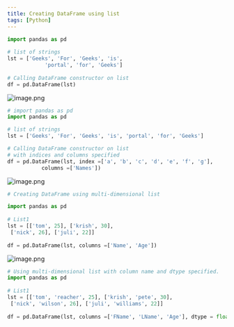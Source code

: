 ```yaml
---
title: Creating DataFrame using list
tags: [Python]
---
```


```python
import pandas as pd
  
# list of strings
lst = ['Geeks', 'For', 'Geeks', 'is', 
            'portal', 'for', 'Geeks']
  
# Calling DataFrame constructor on list
df = pd.DataFrame(lst)
```

![image.png](http://ipic-typora-samzong.oss-cn-qingdao.aliyuncs.com//uPic/1639326317905-b923391a-6135-482f-8b43-9a67e1f6245f.png?x-oss-process=image/resize,w_960,m_lfit)

```python
# import pandas as pd
import pandas as pd

# list of strings
lst = ['Geeks', 'For', 'Geeks', 'is', 'portal', 'for', 'Geeks']

# Calling DataFrame constructor on list
# with indices and columns specified
df = pd.DataFrame(lst, index =['a', 'b', 'c', 'd', 'e', 'f', 'g'],
           columns =['Names'])
```

![image.png](http://ipic-typora-samzong.oss-cn-qingdao.aliyuncs.com//uPic/1639326330330-97380b9c-a674-479c-a4f4-074ef3128aa3.png?x-oss-process=image/resize,w_960,m_lfit)

```python
# Creating DataFrame using multi-dimensional list

import pandas as pd
 
# List1
lst = [['tom', 25], ['krish', 30],
 ['nick', 26], ['juli', 22]]
 
df = pd.DataFrame(lst, columns =['Name', 'Age'])
```

![image.png](http://ipic-typora-samzong.oss-cn-qingdao.aliyuncs.com//uPic/1639326375589-cd58c20f-3dde-4eeb-a097-19dd3bf3376a.png?x-oss-process=image/resize,w_960,m_lfit)

```python
# Using multi-dimensional list with column name and dtype specified.
import pandas as pd
 
# List1
lst = [['tom', 'reacher', 25], ['krish', 'pete', 30],
 ['nick', 'wilson', 26], ['juli', 'williams', 22]]
 
df = pd.DataFrame(lst, columns =['FName', 'LName', 'Age'], dtype = float)
```
